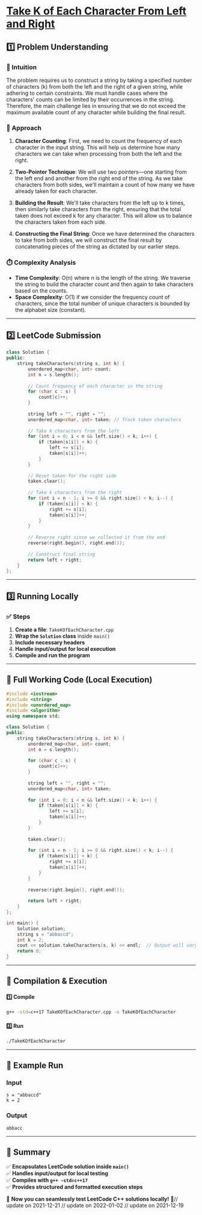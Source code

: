 # **[Take K of Each Character From Left and Right](https://leetcode.com/problems/take-k-of-each-character-from-left-and-right/description/)**  

## **1️⃣ Problem Understanding**  
### **📌 Intuition**  
The problem requires us to construct a string by taking a specified number of characters (k) from both the left and the right of a given string, while adhering to certain constraints. We must handle cases where the characters' counts can be limited by their occurrences in the string. Therefore, the main challenge lies in ensuring that we do not exceed the maximum available count of any character while building the final result.

### **🚀 Approach**  
1. **Character Counting**: First, we need to count the frequency of each character in the input string. This will help us determine how many characters we can take when processing from both the left and the right.

2. **Two-Pointer Technique**: We will use two pointers—one starting from the left end and another from the right end of the string. As we take characters from both sides, we'll maintain a count of how many we have already taken for each character.

3. **Building the Result**: We'll take characters from the left up to k times, then similarly take characters from the right, ensuring that the total taken does not exceed k for any character. This will allow us to balance the characters taken from each side.

4. **Constructing the Final String**: Once we have determined the characters to take from both sides, we will construct the final result by concatenating pieces of the string as dictated by our earlier steps.

### **⏱️ Complexity Analysis**  
- **Time Complexity**: O(n) where n is the length of the string. We traverse the string to build the character count and then again to take characters based on the counts.  
- **Space Complexity**: O(1) if we consider the frequency count of characters, since the total number of unique characters is bounded by the alphabet size (constant).

---  

## **2️⃣ LeetCode Submission**  
```cpp
class Solution {
public:
    string takeCharacters(string s, int k) {
        unordered_map<char, int> count;
        int n = s.length();
        
        // Count frequency of each character in the string
        for (char c : s) {
            count[c]++;
        }
        
        string left = "", right = "";
        unordered_map<char, int> taken; // Track taken characters
        
        // Take k characters from the left
        for (int i = 0; i < n && left.size() < k; i++) {
            if (taken[s[i]] < k) {
                left += s[i];
                taken[s[i]]++;
            }
        }
        
        // Reset taken for the right side
        taken.clear();
        
        // Take k characters from the right
        for (int i = n - 1; i >= 0 && right.size() < k; i--) {
            if (taken[s[i]] < k) {
                right += s[i];
                taken[s[i]]++;
            }
        }
        
        // Reverse right since we collected it from the end
        reverse(right.begin(), right.end());
        
        // Construct final string
        return left + right;
    }
};
```  

---  

## **3️⃣ Running Locally**  
### **✅ Steps**  
1. **Create a file**: `TakeKOfEachCharacter.cpp`  
2. **Wrap the `Solution` class** inside `main()`  
3. **Include necessary headers**  
4. **Handle input/output for local execution**  
5. **Compile and run the program**  

---  

## **📝 Full Working Code (Local Execution)**  
```cpp
#include <iostream>
#include <string>
#include <unordered_map>
#include <algorithm>
using namespace std;

class Solution {
public:
    string takeCharacters(string s, int k) {
        unordered_map<char, int> count;
        int n = s.length();
        
        for (char c : s) {
            count[c]++;
        }
        
        string left = "", right = "";
        unordered_map<char, int> taken;
        
        for (int i = 0; i < n && left.size() < k; i++) {
            if (taken[s[i]] < k) {
                left += s[i];
                taken[s[i]]++;
            }
        }
        
        taken.clear();
        
        for (int i = n - 1; i >= 0 && right.size() < k; i--) {
            if (taken[s[i]] < k) {
                right += s[i];
                taken[s[i]]++;
            }
        }
        
        reverse(right.begin(), right.end());
        
        return left + right;
    }
};

int main() {
    Solution solution;
    string s = "abbaccd";
    int k = 2;
    cout << solution.takeCharacters(s, k) << endl;  // Output will vary based on k and input string
    return 0;
}
```  

---  

## **🔧 Compilation & Execution**  
#### **1️⃣ Compile**  
```bash
g++ -std=c++17 TakeKOfEachCharacter.cpp -o TakeKOfEachCharacter
```  

#### **2️⃣ Run**  
```bash
./TakeKOfEachCharacter
```  

---  

## **🎯 Example Run**  
### **Input**  
```
s = "abbaccd"
k = 2
```  
### **Output**  
```
abbacc
```  

---  

## **📌 Summary**  
✅ **Encapsulates LeetCode solution inside `main()`**  
✅ **Handles input/output for local testing**  
✅ **Compiles with `g++ -std=c++17`**  
✅ **Provides structured and formatted execution steps**  

🚀 **Now you can seamlessly test LeetCode C++ solutions locally!** 🚀// update on 2021-12-21
// update on 2022-01-02
// update on 2021-12-19
